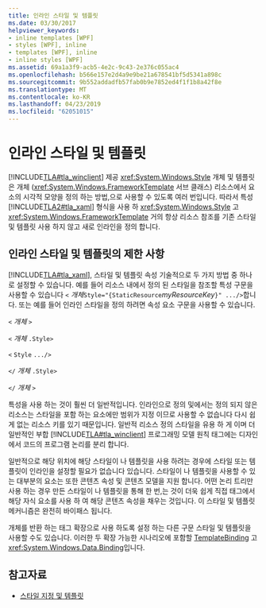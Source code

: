 ```yaml
---
title: 인라인 스타일 및 템플릿
ms.date: 03/30/2017
helpviewer_keywords:
- inline templates [WPF]
- styles [WPF], inline
- templates [WPF], inline
- inline styles [WPF]
ms.assetid: 69a1a3f9-acb5-4e2c-9c43-2e376c055ac4
ms.openlocfilehash: b566e157e2d4a9e9be21a678541bf5d5341a898c
ms.sourcegitcommit: 9b552addadfb57fab0b9e7852ed4f1f1b8a42f8e
ms.translationtype: MT
ms.contentlocale: ko-KR
ms.lasthandoff: 04/23/2019
ms.locfileid: "62051015"
---
```

# <a name="inline-styles-and-templates"></a>인라인 스타일 및 템플릿
[!INCLUDE[TLA#tla_winclient](../../../../includes/tlasharptla-winclient-md.md)] 제공 <xref:System.Windows.Style> 개체 및 템플릿은 개체 (<xref:System.Windows.FrameworkTemplate> 서브 클래스) 리소스에서 요소의 시각적 모양을 정의 하는 방법,으로 사용할 수 있도록 여러 번입니다. 따라서 특성 [!INCLUDE[TLA2#tla_xaml](../../../../includes/tla2sharptla-xaml-md.md)] 형식을 사용 하 <xref:System.Windows.Style> 고 <xref:System.Windows.FrameworkTemplate> 거의 항상 리소스 참조를 기존 스타일 및 템플릿 사용 하지 않고 새로 인라인을 정의 합니다.  
  
## <a name="limitations-of-inline-styles-and-templates"></a>인라인 스타일 및 템플릿의 제한 사항  
 [!INCLUDE[TLA#tla_xaml](../../../../includes/tlasharptla-xaml-md.md)], 스타일 및 템플릿 속성 기술적으로 두 가지 방법 중 하나로 설정할 수 있습니다. 예를 들어 리소스 내에서 정의 된 스타일을 참조할 특성 구문을 사용할 수 있습니다 `<` *개체*`Style="{StaticResource`*myResourceKey*`}" .../>`합니다. 또는 예를 들어 인라인 스타일을 정의 하려면 속성 요소 구문을 사용할 수 있습니다.  
  
 `<` *개체* `>`  
  
 `<` *개체* `.Style>`  
  
 `<` `Style`  `.../>`  
  
 `</` *개체* `.Style>`  
  
 `</` *개체* `>`  
  
 특성을 사용 하는 것이 훨씬 더 일반적입니다. 인라인으로 정의 및에서는 정의 되지 않은 리소스는 스타일을 포함 하는 요소에만 범위가 지정 이므로 사용할 수 없습니다 다시 쉽게 없는 리소스 키를 있기 때문입니다. 일반적 리소스 정의 스타일을 유용 하 게 이며 더 일반적인 부합 [!INCLUDE[TLA#tla_winclient](../../../../includes/tlasharptla-winclient-md.md)] 프로그래밍 모델 원칙 태그에는 디자인에서 코드의 프로그램 논리를 분리 합니다.  
  
 일반적으로 해당 위치에 해당 스타일이 나 템플릿을 사용 하려는 경우에 스타일 또는 템플릿이 인라인을 설정할 필요가 없습니다 있습니다. 스타일이 나 템플릿을 사용할 수 있는 대부분의 요소는 또한 콘텐츠 속성 및 콘텐츠 모델을 지원 합니다. 어떤 논리 트리만 사용 하는 경우 만든 스타일이 나 템플릿을 통해 한 번,는 것이 더욱 쉽게 직접 태그에서 해당 자식 요소를 사용 하 여 해당 콘텐츠 속성을 채우는 것입니다. 이 스타일 및 템플릿 메커니즘은 완전히 바이패스 됩니다.  
  
 개체를 반환 하는 태그 확장으로 사용 하도록 설정 하는 다른 구문 스타일 및 템플릿을 사용할 수도 있습니다. 이러한 두 확장 가능한 시나리오에 포함할 [TemplateBinding](templatebinding-markup-extension.md) 고 <xref:System.Windows.Data.Binding>입니다.  
  
## <a name="see-also"></a>참고자료

- [스타일 지정 및 템플릿](../controls/styling-and-templating.md)

